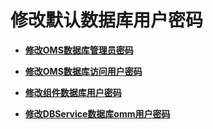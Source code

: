 # 修改默认数据库用户密码<a name="admin_guide_000258"></a>

-   **[修改OMS数据库管理员密码](修改OMS数据库管理员密码-119.md)**  

-   **[修改OMS数据库访问用户密码](修改OMS数据库访问用户密码.md)**  

-   **[修改组件数据库用户密码](修改组件数据库用户密码-120.md)**  

-   **[修改DBService数据库omm用户密码](修改DBService数据库omm用户密码.md)**  


